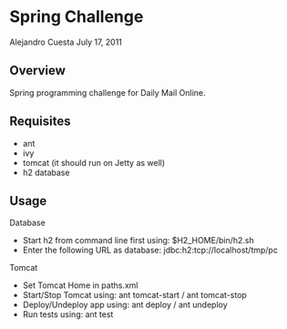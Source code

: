 Spring Challenge
====================

Alejandro Cuesta
July 17, 2011

Overview
--------

Spring programming challenge for  Daily Mail Online.

Requisites
----------

* ant
* ivy
* tomcat (it should run on Jetty as well)
* h2 database


Usage
-----

Database
* Start h2 from command line first using: $H2_HOME/bin/h2.sh
* Enter the following URL as database:  jdbc:h2:tcp://localhost/tmp/pc

Tomcat
* Set Tomcat Home in paths.xml
* Start/Stop Tomcat using: ant tomcat-start / ant tomcat-stop
* Deploy/Undeploy app using: ant deploy / ant undeploy
* Run tests using: ant test



